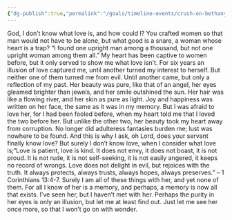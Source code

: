 ```yaml
---
{"dg-publish":true,"permalink":"/goals/timeline-events/crush-on-bethany-white/","title":"Crush on Bethany White","tags":["timeline","crush"],"created":"","updated":""}
---
```



God, I don’t know what love is, and how could I? You crafted women so that man would not have to be alone, but what good is a snare, a woman whose heart is a trap? “I found one upright man among a thousand, but not one upright woman among them all.” My heart has been captive to women before, but it only served to show me what love isn’t. For six years an illusion of love captured me, until another turned my interest to herself. But neither one of them turned me from evil. Until another came, but only a reflection of my past. Her beauty was pure, like that of an angel, her eyes gleamed brighter than jewels, and her smile outshined the sun. Her hair was like a flowing river, and her skin as pure as light. Joy and happiness was written on her face, the same as it was in my memory. But I was afraid to love her, for I had been fooled before, when my heart told me that I loved the two before her. But unlike the other two, her beauty took my heart away from corruption. No longer did adulteress fantasies burden me; lust was nowhere to be found. And this is why I ask, oh Lord, does your servant finally know love? But surely I don’t know love, when I consider what love is;“Love is patient, love is kind. It does not envy, it does not boast, it is not proud. It is not rude, it is not self-seeking, it is not easily angered, it keeps no record of wrongs. Love does not delight in evil, but rejoices with the truth. It always protects, always trusts, always hopes, always preserves.” – 1 Corinthians 13:4-7. Surely I am all of these things with her, and yet none of them. For all I know of her is a memory, and perhaps, a memory is now all that exists. I’ve seen her, but I haven’t met with her. Perhaps the purity in her eyes is only an illusion, but let me at least find out. Just let me see her once more, so that I won’t go on with wonder.